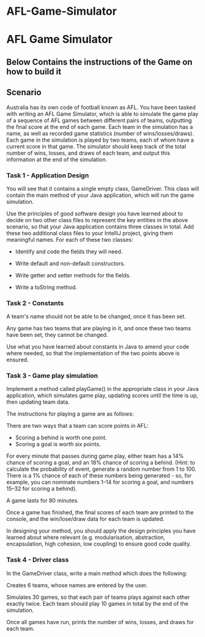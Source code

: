 # AFL-Game-Simulator

# AFL Game Simulator

## Below Contains the instructions of the Game on how to build it

## Scenario

Australia has its own code of football known as AFL. You have been tasked with writing an AFL Game Simulator, which is able to simulate the game play of a sequence of AFL games between different pairs of teams, outputting the final score at the end of each game. Each team in the simulation has a name, as well as recorded game statistics (number of wins/losses/draws). Each game in the simulation is played by two teams, each of whom have a current score in that game. The simulator should keep track of the total number of wins, losses, and draws of each team, and output this information at the end of the simulation. 

### Task 1 - Application Design 

You will see that it contains a single empty class, GameDriver. This class will contain the main method of your Java application, which will run the game simulation.

Use the principles of good software design you have learned about to decide on two other class files to represent the key entities in the above scenario, so that your Java application contains three classes in total. Add these two additional class files to your IntelliJ project, giving them meaningful names. For each of these two classes:

- Identify and code the fields they will need.

- Write default and non-default constructors.

- Write getter and setter methods for the fields.

- Write a toString method.

### Task 2 - Constants

A team's name should not be able to be changed, once it has been set.

Any game has two teams that are playing in it, and once these two teams have been set, they cannot be changed.

Use what you have learned about constants in Java to amend your code where needed, so that the implementation of the two points above is ensured.

### Task 3 - Game play simulation

Implement a method called playGame() in the appropriate class in your Java application, which simulates game play, updating scores until the time is up, then updating team data.

The instructions for playing a game are as follows:

There are two ways that a team can score points in AFL:

- Scoring a behind is worth one point.
- Scoring a goal is worth six points.

For every minute that passes during game play, either team has a 14% chance of scoring a goal, and an 18% chance of scoring a behind. (Hint: to calculate the probability of event, generate a random number from 1 to 100. There is a 1% chance of each of these numbers being generated - so, for example, you can nominate numbers 1–14 for scoring a goal, and numbers 15–32 for scoring a behind). 

A game lasts for 80 minutes.

Once a game has finished, the final scores of each team are printed to the console, and the win/lose/draw data for each team is updated.

In designing your method, you should apply the design principles you have learned about where relevant (e.g. modularisation, abstraction, encapsulation, high cohesion, low coupling) to ensure good code quality. 

### Task 4 - Driver class

In the GameDriver class, write a main method which does the following:

Creates 6 teams, whose names are entered by the user.

Simulates 30 games, so that each pair of teams plays against each other exactly twice. Each team should play 10 games in total by the end of the simulation.

Once all games have run, prints the number of wins, losses, and draws for each team.